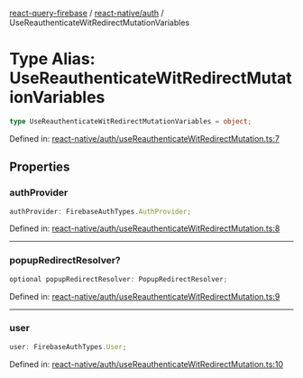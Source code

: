 [react-query-firebase](../../../modules.md) / [react-native/auth](../index.md) / UseReauthenticateWitRedirectMutationVariables

# Type Alias: UseReauthenticateWitRedirectMutationVariables

```ts
type UseReauthenticateWitRedirectMutationVariables = object;
```

Defined in: [react-native/auth/useReauthenticateWitRedirectMutation.ts:7](https://github.com/vpishuk/react-query-firebase/blob/43c0734068a570cd646254bb366ccd8007f7dfed/react-native/auth/useReauthenticateWitRedirectMutation.ts#L7)

## Properties

### authProvider

```ts
authProvider: FirebaseAuthTypes.AuthProvider;
```

Defined in: [react-native/auth/useReauthenticateWitRedirectMutation.ts:8](https://github.com/vpishuk/react-query-firebase/blob/43c0734068a570cd646254bb366ccd8007f7dfed/react-native/auth/useReauthenticateWitRedirectMutation.ts#L8)

***

### popupRedirectResolver?

```ts
optional popupRedirectResolver: PopupRedirectResolver;
```

Defined in: [react-native/auth/useReauthenticateWitRedirectMutation.ts:9](https://github.com/vpishuk/react-query-firebase/blob/43c0734068a570cd646254bb366ccd8007f7dfed/react-native/auth/useReauthenticateWitRedirectMutation.ts#L9)

***

### user

```ts
user: FirebaseAuthTypes.User;
```

Defined in: [react-native/auth/useReauthenticateWitRedirectMutation.ts:10](https://github.com/vpishuk/react-query-firebase/blob/43c0734068a570cd646254bb366ccd8007f7dfed/react-native/auth/useReauthenticateWitRedirectMutation.ts#L10)
